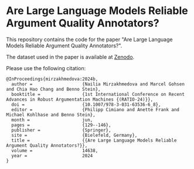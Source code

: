 # Are Large Language Models Reliable Argument Quality Annotators?

This repository contains the code for the paper "Are Large Language Models Reliable Argument Quality Annotators?".

The dataset used in the paper is available at [Zenodo](https://zenodo.org/records/13692561).

Please use the following citation:

```
@InProceedings{mirzakhmedova:2024b,
  author =                   {Nailia Mirzakhmedova and Marcel Gohsen and Chia Hao Chang and Benno Stein},
  booktitle =                {1st International Conference on Recent Advances in Robust Argumentation Machines {(RATIO-24)}},
  doi =                      {10.1007/978-3-031-63536-6_8},
  editor =                   {Philipp Cimiano and Anette Frank and Michael Kohlhase and Benno Stein},
  month =                    jun,
  pages =                    {129--146},
  publisher =                {Springer},
  site =                     {Bielefeld, Germany},
  title =                    {{Are Large Language Models Reliable Argument Quality Annotators?}},
  volume =                   14638,
  year =                     2024
}
```